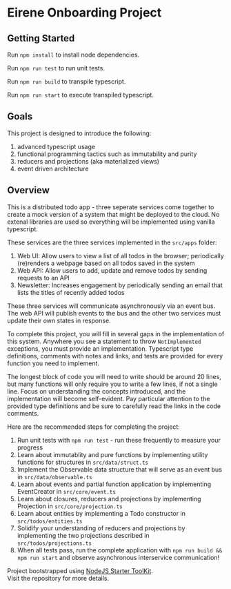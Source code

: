 # Eirene Onboarding Project

## Getting Started

Run `npm install` to install node dependencies.

Run `npm run test` to run unit tests.

Run `npm run build` to transpile typescript.

Run `npm run start` to execute transpiled typescript.

## Goals

This project is designed to introduce the following:

1) advanced typescript usage
2) functional programming tactics such as immutability and purity
3) reducers and projections (aka materialized views)
4) event driven architecture

## Overview

This is a distributed todo app - three seperate services come together to create a mock version of a system that might be 
deployed to the cloud. No extenal libraries are used so everything will be implemented using vanilla typescript. 

These services are the three services implemented in the `src/apps` folder:

1) Web UI: Allow users to view a list of all todos in the browser; periodically (re)renders a webpage based on all todos saved in the system
2) Web API: Allow users to add, update and remove todos by sending requests to an API 
3) Newsletter: Increases engagement by periodically sending an email that lists the titles of recently added todos 

These three services will communicate asynchronously via an event bus. The web API will publish events to the bus and the other two services must update their own states in response.

To complete this project, you will fill in several gaps in the implementation of this system. Anywhere you see a statement to throw `NotImplemented` exceptions, you must provide an implementation. Typescript type definitions, comments with notes and links, and tests are provided for every function you need to implement.

The longest block of code you will need to write should be around 20 lines, but many functions will only require you to write a few lines, if not a single line. Focus on understanding the concepts introduced, and the implementation will become self-evident. Pay particular attention to the provided type definitions and be sure to carefully read the links in the code comments.

Here are the recommended steps for completing the project:

1) Run unit tests with `npm run test` - run these frequently to measure your progress
2) Learn about immutablity and pure functions by implementing utility functions for structures in `src/data/struct.ts`
3) Implement the Observable data structure that will serve as an event bus in `src/data/observable.ts`
4) Learn about events and partial function application by implementing EventCreator in `src/core/event.ts`
5) Learn about closures, reducers and projections by implementing Projection in `src/core/projection.ts`
6) Learn about entities by implementing a Todo constructor in `src/todos/entities.ts`
6) Solidify your understanding of reducers and projections by implementing the two projections described in `src/todos/projections.ts`
7) When all tests pass, run the complete application with `npm run build && npm run start` and observe asynchronous interservice communication! 



Project bootstrapped using [NodeJS Starter ToolKit](https://github.com/vitorsalgado/create-nodejs-ts).  
Visit the repository for more details.
